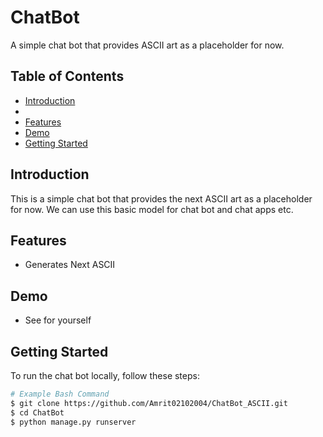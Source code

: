 # ChatBot

A simple chat bot that provides ASCII art as a placeholder for now.

## Table of Contents

- [Introduction](#introduction)
- 
- [Features](#features)
- [Demo](#demo)
- [Getting Started](#getting-started)


## Introduction

This is a simple chat bot that provides the next ASCII art as a placeholder for now.
We can use this basic model for chat bot and chat apps etc.

## Features

-  Generates Next ASCII 

## Demo

-  See for yourself

## Getting Started

To run the chat bot locally, follow these steps:

```bash
# Example Bash Command
$ git clone https://github.com/Amrit02102004/ChatBot_ASCII.git
$ cd ChatBot
$ python manage.py runserver
```
